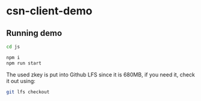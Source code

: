 # csn-client-demo

## Running demo

```bash
cd js

npm i
npm run start
```

The used zkey is put into Github LFS since it is 680MB, if you need it, check it out using:

```bash
git lfs checkout
```
